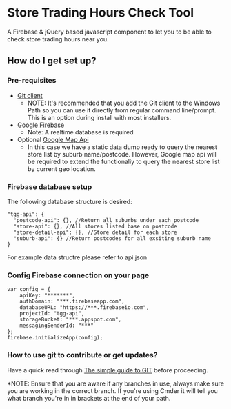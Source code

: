 # Store Trading Hours Check Tool

A Firebase & jQuery based javascript component to let you to be able to check store trading hours near you.

## How do I get set up? ##

### Pre-requisites

* [Git client](https://gitforwindows.org/) 
    * NOTE: It's recommended that you add the Git client to the Windows Path so you can use it directly from regular command line/prompt. This is an option during install with most installers. 
* [Google Firebase](https://firebase.google.com/)
    * Note: A realtime database is required
* Optional [Google Map Api](https://developers.google.com/maps/)
    * In this case we have a static data dump ready to query the nearest store list by suburb name/postcode. However, Google map api will be required to extend the functionaliy to query the nearest store list by current geo location.

### Firebase database setup

The following database structure is desired:

```
"tgg-api": {
  "postcode-api": {}, //Return all suburbs under each postcode
  "store-api": {}, //All stores listed base on postcode
  "store-detail-api": {}, //Store detail for each store
  "suburb-api": {} //Return postcodes for all exsiting suburb name
}
```

For example data structre please refer to api.json

### Config Firebase connection on your page

```
var config = {
    apiKey: "*******",
    authDomain: "***.firebaseapp.com",
    databaseURL: "https://***.firebaseio.com",
    projectId: "tgg-api",
    storageBucket: "***.appspot.com",
    messagingSenderId: "***"
};
firebase.initializeApp(config);
```

### How to use git to contribute or get updates?

Have a quick read through [The simple guide to GIT](http://rogerdudler.github.io/git-guide/) before proceeding.

*NOTE: Ensure that you are aware if any branches in use, always make sure you are working in the correct branch. If you're using Cmder it will tell you what branch you're in in brackets at the end of your path.
